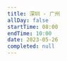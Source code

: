 ```yaml
---
title: 深圳 - 广州
allDay: false
startTime: 08:00
endTime: 10:00
date: 2023-05-26
completed: null
---
```

